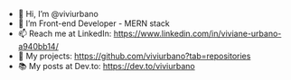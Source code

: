 - 👋 Hi, I’m @viviurbano
- 📕 I’m Front-end Developer - MERN stack
- 📫 Reach me at LinkedIn: https://www.linkedin.com/in/viviane-urbano-a940bb14/
- 👀 My projects: https://github.com/viviurbano?tab=repositories
- 📚 My posts at Dev.to: https://dev.to/viviurbano
<!---
viviurbano/viviurbano is a ✨ special ✨ repository because its `README.md` (this file) appears on your GitHub profile.
You can click the Preview link to take a look at your changes.
--->
